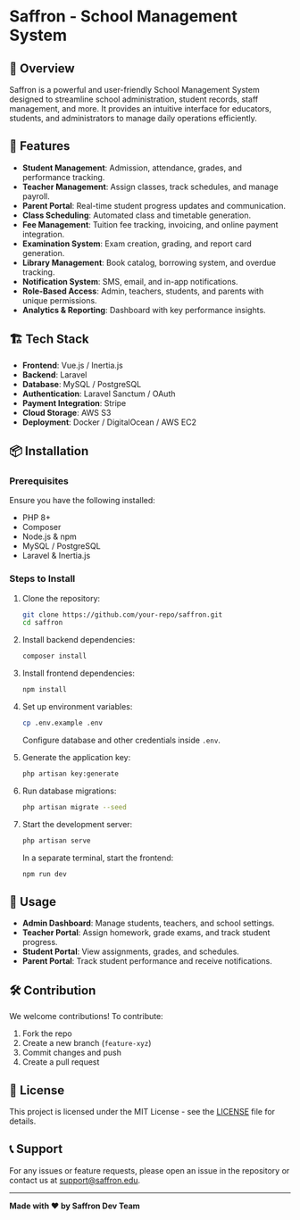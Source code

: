 # Saffron - School Management System

## 📌 Overview

Saffron is a powerful and user-friendly School Management System designed to streamline school administration, student records, staff management, and more. It provides an intuitive interface for educators, students, and administrators to manage daily operations efficiently.

## 🚀 Features

-   **Student Management**: Admission, attendance, grades, and performance tracking.
-   **Teacher Management**: Assign classes, track schedules, and manage payroll.
-   **Parent Portal**: Real-time student progress updates and communication.
-   **Class Scheduling**: Automated class and timetable generation.
-   **Fee Management**: Tuition fee tracking, invoicing, and online payment integration.
-   **Examination System**: Exam creation, grading, and report card generation.
-   **Library Management**: Book catalog, borrowing system, and overdue tracking.
-   **Notification System**: SMS, email, and in-app notifications.
-   **Role-Based Access**: Admin, teachers, students, and parents with unique permissions.
-   **Analytics & Reporting**: Dashboard with key performance insights.

## 🏗️ Tech Stack

-   **Frontend**: Vue.js / Inertia.js
-   **Backend**: Laravel
-   **Database**: MySQL / PostgreSQL
-   **Authentication**: Laravel Sanctum / OAuth
-   **Payment Integration**: Stripe
-   **Cloud Storage**: AWS S3
-   **Deployment**: Docker / DigitalOcean / AWS EC2

## 📦 Installation

### Prerequisites

Ensure you have the following installed:

-   PHP 8+
-   Composer
-   Node.js & npm
-   MySQL / PostgreSQL
-   Laravel & Inertia.js

### Steps to Install

1. Clone the repository:
    ```sh
    git clone https://github.com/your-repo/saffron.git
    cd saffron
    ```
2. Install backend dependencies:
    ```sh
    composer install
    ```
3. Install frontend dependencies:
    ```sh
    npm install
    ```
4. Set up environment variables:

    ```sh
    cp .env.example .env
    ```

    Configure database and other credentials inside `.env`.

5. Generate the application key:
    ```sh
    php artisan key:generate
    ```
6. Run database migrations:
    ```sh
    php artisan migrate --seed
    ```
7. Start the development server:
    ```sh
    php artisan serve
    ```
    In a separate terminal, start the frontend:
    ```sh
    npm run dev
    ```

## 📖 Usage

-   **Admin Dashboard**: Manage students, teachers, and school settings.
-   **Teacher Portal**: Assign homework, grade exams, and track student progress.
-   **Student Portal**: View assignments, grades, and schedules.
-   **Parent Portal**: Track student performance and receive notifications.

## 🛠️ Contribution

We welcome contributions! To contribute:

1. Fork the repo
2. Create a new branch (`feature-xyz`)
3. Commit changes and push
4. Create a pull request

## 📝 License

This project is licensed under the MIT License - see the [LICENSE](LICENSE) file for details.

## 📞 Support

For any issues or feature requests, please open an issue in the repository or contact us at support@saffron.edu.

---

**Made with ❤️ by Saffron Dev Team**
